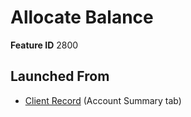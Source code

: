 # Allocate Balance

**Feature ID** 2800

## Launched From

- [Client Record](Client%20Record.md) (Account Summary tab)











































































